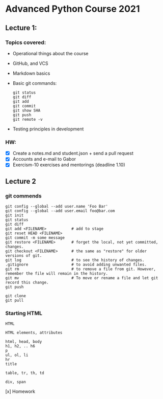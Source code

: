 # Advanced Python Course 2021

## Lecture 1:

### Topics covered:

* Operational things about the course

* GitHub, and VCS

* Markdown basics

* Basic git commands:

  ```git
  git status
  git diff
  git add
  git commit
  git show SHA
  git push
  git remote -v
  ```

* Testing principles in development  

### HW:

- [x] Create a notes.md and student.json + send a pull request 
- [x] Accounts and e-mail to Gabor 
- [x] Exercism-10 exercises and mentorings (deadline 1.10)

## Lecture 2

### git commends
```
git config --global --add user.name 'Foo Bar'
git config --global --add user.email foo@bar.com
git init                  
git status
git diff
git add <FILENAME>           # add to stage
git reset HEAD <FILENAME>
git commit -m some message
git restore <FILENAME>       # forget the local, not yet committed, changes.
git checkout <FILENAME>      # the same as "restore" for older versions of git.
git log                      # to see the history of changes.
.gitignore                   # to avoid adding unwanted files.
git rm                       # to remove a file from git. However, remember the file will remain in the history.
git mv                       # To move or rename a file and let git record this change.
git push

git clone
git pull
```

### Starting HTML

```
HTML

HTML elements, attributes

html, head, body
h1, h2, .. h6
p
ul, ol, li
hr
title

table, tr, th, td

div, span
```

[x] Homework
